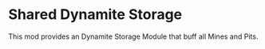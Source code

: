 # Shared Dynamite Storage

This mod provides an Dynamite Storage Module that buff all Mines and Pits.

